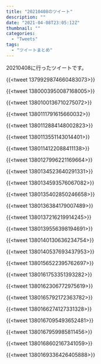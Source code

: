 ```yaml
---
title: "20210408のツイート"
description: ""
date: "2021-04-08T23:05:12Z"
thumbnail: ""
categories:
  - "Tweets"
tags:
  - "ツイートまとめ"
---
```

20210408に行ったツイートです。
<!--more-->
{{<tweet 1379929874660483073>}}

{{<tweet 1380003950087168005>}}

{{<tweet 1380100136710275072>}}

{{<tweet 1380111791615660032>}}

{{<tweet 1380112884148002823>}}

{{<tweet 1380113551143014401>}}

{{<tweet 1380114122088411138>}}

{{<tweet 1380127996221169664>}}

{{<tweet 1380134523640291331>}}

{{<tweet 1380134593576067082>}}

{{<tweet 1380135402850246658>}}

{{<tweet 1380136384179007489>}}

{{<tweet 1380137216219914245>}}

{{<tweet 1380139556398194691>}}

{{<tweet 1380140130636234754>}}

{{<tweet 1380140537693437953>}}

{{<tweet 1380156522395762697>}}

{{<tweet 1380161753351393282>}}

{{<tweet 1380162306772975619>}}

{{<tweet 1380165792172363782>}}

{{<tweet 1380166274127331328>}}

{{<tweet 1380167095493652481>}}

{{<tweet 1380167959985811456>}}

{{<tweet 1380168602167341059>}}

{{<tweet 1380169336426405888>}}

